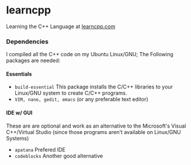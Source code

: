 # learncpp
Learning the C++ Language at [learncpp.com](http://www.learncpp.com/)

### Dependencies
I compiled all the C++ code on my Ubuntu Linux/GNU;
The Following packages are needed:
#### Essentials
* `build-essential` This package installs the C/C++ libraries to your Linux/GNU system to create C/C++ programs.
* `VIM, nano, gedit, emacs` (or any preferable text editor)

#### IDE w/ GUI
These are are optional and work as an alternative to the Microsoft's Visual C++/Virtual Studio (since those programs aren't available on Linux/GNU Systems)
* `apatana` Prefered IDE
* `codeblocks` Another good alternative
